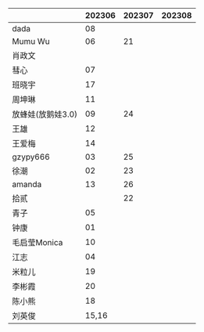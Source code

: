 |                   | 202306 | 202307 | 202308 |
| ----------------- | ------ | ------ | ------ |
| dada              | 08      |        |        |
| Mumu Wu           | 06      | 21 |        |
| 肖政文            |        |        |        |
| 彗心              | 07     |        |        |
| 班晓宇            |  17      |        |        |
| 周坤琳            |  11      |        |        |
| 放蜂娃(放鹅娃3.0) |  09     | 24 |        |
| 王雄              |  12      |        |        |
| 王爱梅            |  14      |        |        |
| gzypy666          | 03      | 25 |        |
| 徐潮              | 02     | 23 |        |
| amanda            | 13       |   26   |        |
| 拾贰              |        | 22 |        |
| 青子              | 05       |        |        |
| 钟康              | 01      |        |        |
| 毛启莹Monica      | 10      |        |        |
| 江志              | 04      |        |        |
| 米粒儿            | 19       |        |        |
| 李彬霞            | 20       |        |        |
| 陈小熊            | 18       |        |        |
| 刘英俊            | 15,16  |        |        |